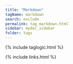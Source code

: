 ```yaml
---
title: "Markdown"
tagName: markdown
search: exclude
permalink: tag_markdown.html
sidebar: mydoc_sidebar
folder: tags
---
```

{% include taglogic.html %}

{% include links.html %}
